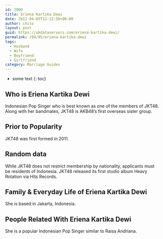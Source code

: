 ```yaml
---
id: 2009
title: Eriena Kartika Dewi
date: 2012-04-05T12:12:59+00:00
author: chito
layout: post
guid: https://ukdataservers.com/eriena-kartika-dewi/
permalink: /04/05/eriena-kartika-dewi
tags:
  - Husband
  - Wife
  - Boyfriend
  - Girlfriend
category: Marriage Guides
---
```


* some text
{: toc}


## Who is  Eriena Kartika Dewi
                  
                  
                  
Indonesian Pop Singer who is best known as one of the members of JKT48. Along with her bandmates, JKT48 is AKB48&#8217;s first overseas sister group.
                  
                
                
                
## Prior to Popularity 
                  
                  
                  
JKT48 was first formed in 2011.
                  
                
                
                
## Random data 
                  
                  
                  
While JKT48 does not restrict membership by nationality, applicants must be residents of Indonesia. JKT48 released its first studio album Heavy Rotation via Hits Records.
                  
                
                
                
## Family & Everyday Life of Eriena Kartika Dewi
                  
                  
                  
She is based in Jakarta, Indonesia.
                  
                
                
                
## People Related With  Eriena Kartika Dewi
                  
                  
                  
She is a popular Indonesian Pop Singer similar to Raisa Andriana.
                  
                
              
            
          
          
          
    
    
  
